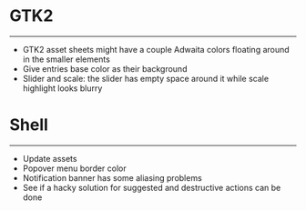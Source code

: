 # GTK2
----------
- GTK2 asset sheets might have a couple Adwaita colors floating around in the smaller elements
- Give entries base color as their background
- Slider and scale: the slider has empty space around it while scale highlight looks blurry

# Shell
----------
- Update assets
- Popover menu border color
- Notification banner has some aliasing problems
- See if a hacky solution for suggested and destructive actions can be done
